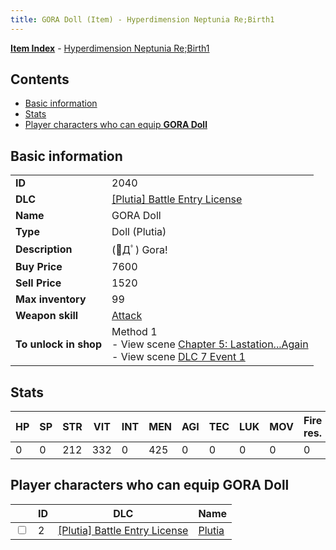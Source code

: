 ```yaml
---
title: GORA Doll (Item) - Hyperdimension Neptunia Re;Birth1
---
```


[**Item Index**](/neptunia/rb1/item/index.html) - [Hyperdimension Neptunia Re;Birth1](/neptunia/rb1)

## Contents

- [Basic information](#basic-information)
- [Stats](#stats)
- [Player characters who can equip **GORA Doll**](#player-characters-who-can-equip-gora-doll)

## Basic information

|   |   |
| -- | -- |
| **ID** | 2040 |
| **DLC** | [[Plutia] Battle Entry License](/neptunia/rb1/dlc/7-plutia.html) |
| **Name** | GORA Doll |
| **Type** | Doll (Plutia) |
| **Description** | (ﾟДﾟ) Gora! |
| **Buy Price** | 7600 |
| **Sell Price** | 1520 |
| **Max inventory** | 99 |
| **Weapon skill** | [Attack](/neptunia/rb1/skill/7-201-attack.html) |
| **To unlock in shop** | Method 1<br />- View scene [Chapter 5: Lastation...Again](/neptunia/rb1/scene/1-501-chapter-5-lastation-again.html)<br />- View scene [DLC 7 Event 1](/neptunia/rb1/scene/7-5010-dlc-7-event-1.html) |


## Stats

| HP | SP | STR | VIT | INT | MEN | AGI | TEC | LUK | MOV | Fire res. | Ice res. | Wind res. | Lightning res. |
| -- | -- | --- | --- | --- | --- | --- | --- | --- | --- | --------- | -------- | --------- | -------------- |
| 0 | 0 | 212 | 332 | 0 | 425 | 0 | 0 | 0 | 0 | 0 | 0 | 0 | 0 |


## Player characters who can equip **GORA Doll**

|    | ID | DLC | Name |
| -- | -- | --- | ---- |
| <input type="checkbox" id="rb1-player-7-2" class="trackbox" /> | 2 | [[Plutia] Battle Entry License](/neptunia/rb1/dlc/7-plutia.html) | [Plutia](/neptunia/rb1/player/7-2-plutia.html) |
